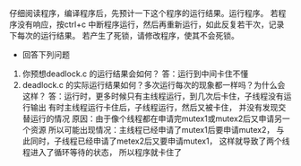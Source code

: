 仔细阅读程序，编译程序后，先预计一下这个程序的运行结果。运行程序。
若程序没有响应，按ctrl+c 中断程序运行，然后再重新运行，如此反复若干次，记录下每次的运行结果。
若产生了死锁，请修改程序，使其不会死锁。

- 回答下列问题

1. 你预想deadlock.c 的运行结果会如何？
答：运行到中间卡住不懂
2. deadlock.c 的实际运行结果如何？多次运行每次的现象都一样吗？为什么会这样？
答：运行时，更多时候只有主线程运行，到几次后卡住，子线程没有运行输出
    有时主线程运行卡住后，子线程运行，然后又被卡住，
    并没有发现交替运行的情况
    原因：由于像个线程都在申请完mutex1或mutex2后又申请另一个资源
          所以可能出现情况：主线程已经申请了mutex1后要申请mutex2，
          与此同时，子线程已经申请了metex2后又要申请mutex1，
          这样就导致了两个线程进入了循环等待的状态，
          所以程序就卡住了
